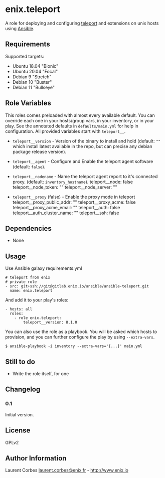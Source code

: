 enix.teleport
=============

A role for deploying and configuring [teleport](https://goteleport.com) and extensions on unix hosts using [Ansible](http://www.ansible.com/).


Requirements
------------

Supported targets:

- Ubuntu 18.04 "Bionic"
- Ubuntu 20.04 "Focal"
- Debian 9 "Stretch"
- Debian 10 "Buster"
- Debian 11 "Bullseye"


Role Variables
--------------

This roles comes preloaded with almost every available default. You can override each one in your hosts/group vars, in your inventory, or in your play. See the annotated defaults in `defaults/main.yml` for help in configuration. All provided variables start with `teleport__`.

- `teleport__version` - Version of the binary to install and hold (default: `""` which install latest available in the repo, but can precise any debian package release version).
- `teleport__agent` - Configure and Enable the teleport agent software (default: `false`).
- `teleport__nodename` - Name the teleport agent report to it's connected proxy. (default: `inventory_hostname`).
teleport__node: false
teleport__node_token: ""
teleport__node_server: ""

- `teleport__proxy` (false) - Enable the proxy mode in teleport
teleport__proxy_public_addr: ""
teleport__proxy_acme: false
teleport__proxy_acme_email: ""
teleport__auth: false
teleport__auth_cluster_name: ""
teleport__ssh: false


Dependencies
------------

- None

Usage
-----

Use Ansible galaxy requirements.yml

    # teleport from enix
    # private role
    - src: git+ssh://git@gitlab.enix.io/ansible/ansible-teleport.git
      name: enix.teleport


And add it to your play's roles:

    - hosts: all
      roles:
        - role enix.teleport:
            teleport__version: 8.1.0

You can also use the role as a playbook. You will be asked which hosts to provision, and you can further configure the play by using `--extra-vars`.

    $ ansible-playbook -i inventory --extra-vars='{...}' main.yml

Still to do
-----------

- Write the role itself, for one


Changelog
---------

### 0.1

Initial version.

License
-------

GPLv2

Author Information
------------------

Laurent Corbes <laurent.corbes@enix.fr> - http://www.enix.io

